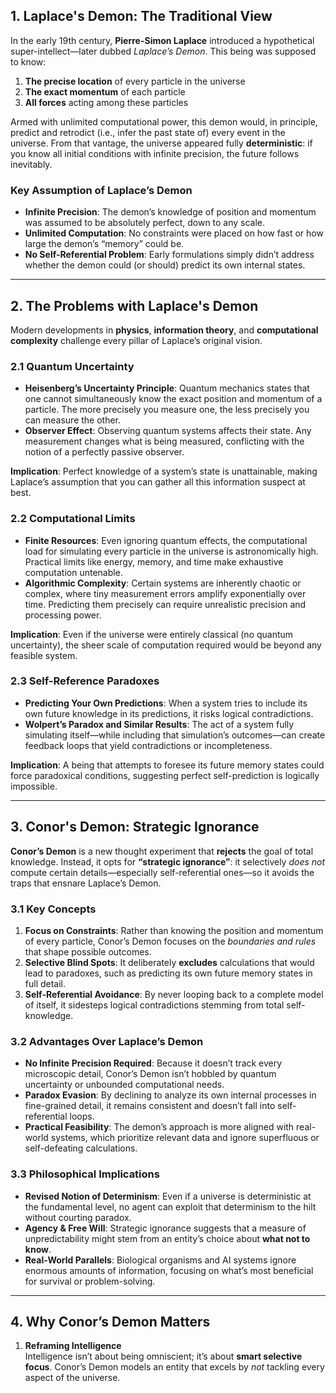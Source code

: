 
## 1. Laplace's Demon: The Traditional View
In the early 19th century, **Pierre-Simon Laplace** introduced a hypothetical super-intellect—later dubbed *Laplace’s Demon*. This being was supposed to know:

1. **The precise location** of every particle in the universe  
2. **The exact momentum** of each particle  
3. **All forces** acting among these particles  

Armed with unlimited computational power, this demon would, in principle, predict and retrodict (i.e., infer the past state of) every event in the universe. From that vantage, the universe appeared fully **deterministic**: if you know all initial conditions with infinite precision, the future follows inevitably.

### Key Assumption of Laplace’s Demon
- **Infinite Precision**: The demon’s knowledge of position and momentum was assumed to be absolutely perfect, down to any scale.
- **Unlimited Computation**: No constraints were placed on how fast or how large the demon’s “memory” could be.
- **No Self-Referential Problem**: Early formulations simply didn’t address whether the demon could (or should) predict its own internal states.

---

## 2. The Problems with Laplace's Demon
Modern developments in **physics**, **information theory**, and **computational complexity** challenge every pillar of Laplace’s original vision.

### 2.1 Quantum Uncertainty
- **Heisenberg’s Uncertainty Principle**: Quantum mechanics states that one cannot simultaneously know the exact position and momentum of a particle. The more precisely you measure one, the less precisely you can measure the other.
- **Observer Effect**: Observing quantum systems affects their state. Any measurement changes what is being measured, conflicting with the notion of a perfectly passive observer.

**Implication**: Perfect knowledge of a system’s state is unattainable, making Laplace’s assumption that you can gather all this information suspect at best.

### 2.2 Computational Limits
- **Finite Resources**: Even ignoring quantum effects, the computational load for simulating every particle in the universe is astronomically high. Practical limits like energy, memory, and time make exhaustive computation untenable.
- **Algorithmic Complexity**: Certain systems are inherently chaotic or complex, where tiny measurement errors amplify exponentially over time. Predicting them precisely can require unrealistic precision and processing power.

**Implication**: Even if the universe were entirely classical (no quantum uncertainty), the sheer scale of computation required would be beyond any feasible system.

### 2.3 Self-Reference Paradoxes
- **Predicting Your Own Predictions**: When a system tries to include its own future knowledge in its predictions, it risks logical contradictions. 
- **Wolpert’s Paradox and Similar Results**: The act of a system fully simulating itself—while including that simulation’s outcomes—can create feedback loops that yield contradictions or incompleteness.

**Implication**: A being that attempts to foresee its future memory states could force paradoxical conditions, suggesting perfect self-prediction is logically impossible.

---

## 3. Conor's Demon: Strategic Ignorance
**Conor’s Demon** is a new thought experiment that **rejects** the goal of total knowledge. Instead, it opts for **“strategic ignorance”**: it selectively *does not* compute certain details—especially self-referential ones—so it avoids the traps that ensnare Laplace’s Demon.

### 3.1 Key Concepts
1. **Focus on Constraints**: Rather than knowing the position and momentum of every particle, Conor’s Demon focuses on the *boundaries and rules* that shape possible outcomes.
2. **Selective Blind Spots**: It deliberately **excludes** calculations that would lead to paradoxes, such as predicting its own future memory states in full detail.
3. **Self-Referential Avoidance**: By never looping back to a complete model of itself, it sidesteps logical contradictions stemming from total self-knowledge.

### 3.2 Advantages Over Laplace’s Demon
- **No Infinite Precision Required**: Because it doesn’t track every microscopic detail, Conor’s Demon isn’t hobbled by quantum uncertainty or unbounded computational needs.
- **Paradox Evasion**: By declining to analyze its own internal processes in fine-grained detail, it remains consistent and doesn’t fall into self-referential loops.
- **Practical Feasibility**: The demon’s approach is more aligned with real-world systems, which prioritize relevant data and ignore superfluous or self-defeating calculations.

### 3.3 Philosophical Implications
- **Revised Notion of Determinism**: Even if a universe is deterministic at the fundamental level, no agent can exploit that determinism to the hilt without courting paradox. 
- **Agency & Free Will**: Strategic ignorance suggests that a measure of unpredictability might stem from an entity’s choice about **what not to know**.
- **Real-World Parallels**: Biological organisms and AI systems ignore enormous amounts of information, focusing on what’s most beneficial for survival or problem-solving.

---

## 4. Why Conor’s Demon Matters
1. **Reframing Intelligence**  
   Intelligence isn’t about being omniscient; it’s about **smart selective focus**. Conor’s Demon models an entity that excels by *not* tackling every aspect of the universe.
